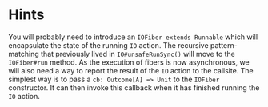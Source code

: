 # Hints

You will probably need to introduce an `IOFiber extends Runnable` which will
encapsulate the state of the running `IO` action. The recursive pattern-matching
that previously lived in `IO#unsafeRunSync()` will move to the `IOFiber#run`
method.  As the execution of fibers is now asynchronous, we will also need a way
to report  the result of the `IO` action to the callsite. The simplest way is to
pass a `cb: Outcome[A] => Unit` to the `IOFiber` constructor. It can then invoke
this callback when it has finished running the `IO` action.
